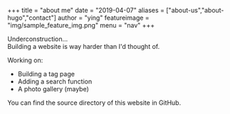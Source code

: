+++
title = "about me"
date = "2019-04-07"
aliases = ["about-us","about-hugo","contact"]
author = "ying"
featureimage = "img/sample_feature_img.png"
menu = "nav"
+++

Underconstruction...
<br>
Building a website is way harder than I'd thought of. 

Working on:

+ Building a tag page
+ Adding a search function
+ A photo gallery (maybe)

You can find the source directory of this website in GitHub. 


